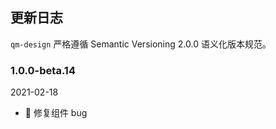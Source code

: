 ## 更新日志

`qm-design` 严格遵循 Semantic Versioning 2.0.0 语义化版本规范。

### 1.0.0-beta.14

2021-02-18

- 🐞 修复组件 bug

